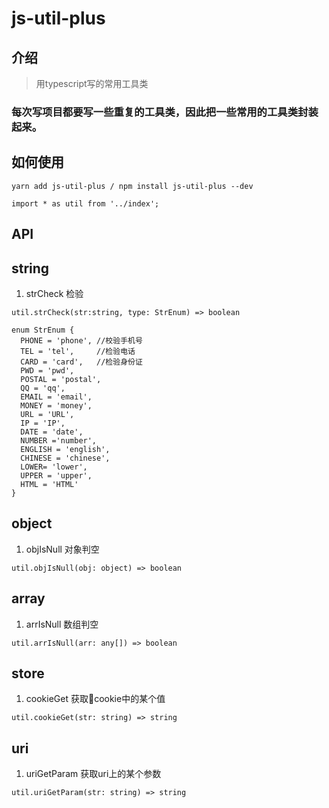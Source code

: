 # js-util-plus
## 介绍 
> 用typescript写的常用工具类


### 每次写项目都要写一些重复的工具类，因此把一些常用的工具类封装起来。

## 如何使用
```
yarn add js-util-plus / npm install js-util-plus --dev

import * as util from '../index';
```

## API

## string

1. strCheck 检验

```
util.strCheck(str:string, type: StrEnum) => boolean

enum StrEnum {
  PHONE = 'phone', //校验手机号
  TEL = 'tel',     //检验电话
  CARD = 'card',   //检验身份证 
  PWD = 'pwd',     
  POSTAL = 'postal',
  QQ = 'qq', 
  EMAIL = 'email',
  MONEY = 'money',
  URL = 'URL',
  IP = 'IP',
  DATE = 'date',
  NUMBER ='number',
  ENGLISH = 'english',
  CHINESE = 'chinese',
  LOWER= 'lower',
  UPPER = 'upper',
  HTML = 'HTML'
}
```


## object 
1. objIsNull 对象判空 
```
util.objIsNull(obj: object) => boolean
```

## array 
1. arrIsNull 数组判空
```
util.arrIsNull(arr: any[]) => boolean
```

## store
1. cookieGet 获取cookie中的某个值
```
util.cookieGet(str: string) => string
```

## uri
1. uriGetParam 获取uri上的某个参数
```
util.uriGetParam(str: string) => string
```